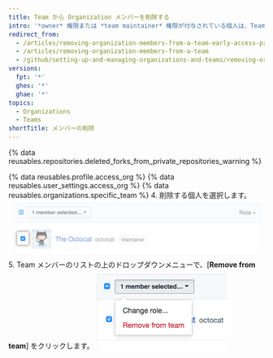 ```yaml
---
title: Team から Organization メンバーを削除する
intro: '*owner* 権限または *team maintainer* 権限が付与されている個人は、Team メンバーを Team から削除することができます。 これは、個人が Team から付与されるリポジトリへのアクセスを必要としなくなった場合や、個人が Team のプロジェクトでフォーカスされなくなった場合に必要となる可能性があります。'
redirect_from:
  - /articles/removing-organization-members-from-a-team-early-access-program/
  - /articles/removing-organization-members-from-a-team
  - /github/setting-up-and-managing-organizations-and-teams/removing-organization-members-from-a-team
versions:
  fpt: '*'
  ghes: '*'
  ghae: '*'
topics:
  - Organizations
  - Teams
shortTitle: メンバーの削除
---
```


{% data reusables.repositories.deleted_forks_from_private_repositories_warning %}

{% data reusables.profile.access_org %}
{% data reusables.user_settings.access_org %}
{% data reusables.organizations.specific_team %}
4. 削除する個人を選択します。 ![Organization メンバーの横のチェックボックス](/assets/images/help/teams/team-member-check-box.png)
5. Team メンバーのリストの上のドロップダウンメニューで、[**Remove from team**] をクリックします。 ![ロールを変更するオプションのあるドロップダウンメニュー](/assets/images/help/teams/bulk-edit-drop-down.png)
